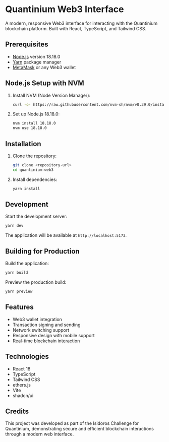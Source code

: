 # Quantinium Web3 Interface

A modern, responsive Web3 interface for interacting with the Quantinium blockchain platform. Built with React, TypeScript, and Tailwind CSS.

## Prerequisites

- [Node.js](https://nodejs.org/) version 18.18.0
- [Yarn](https://yarnpkg.com/) package manager
- [MetaMask](https://metamask.io/) or any Web3 wallet

## Node.js Setup with NVM

1. Install NVM (Node Version Manager):
   ```bash
   curl -o- https://raw.githubusercontent.com/nvm-sh/nvm/v0.39.0/install.sh | bash
   ```

2. Set up Node.js 18.18.0:
   ```bash
   nvm install 18.18.0
   nvm use 18.18.0
   ```

## Installation

1. Clone the repository:
   ```bash
   git clone <repository-url>
   cd quantinium-web3
   ```

2. Install dependencies:
   ```bash
   yarn install
   ```

## Development

Start the development server:
```bash
yarn dev
```

The application will be available at `http://localhost:5173`.

## Building for Production

Build the application:
```bash
yarn build
```

Preview the production build:
```bash
yarn preview
```

## Features

- Web3 wallet integration
- Transaction signing and sending
- Network switching support
- Responsive design with mobile support
- Real-time blockchain interaction

## Technologies

- React 18
- TypeScript
- Tailwind CSS
- ethers.js
- Vite
- shadcn/ui

## Credits

This project was developed as part of the Isidoros Challenge for Quantinium, demonstrating secure and efficient blockchain interactions through a modern web interface.
